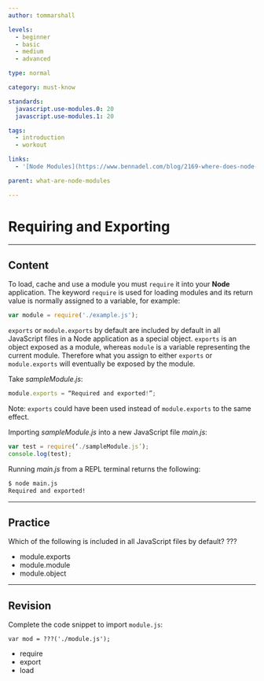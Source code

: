 ```yaml
---
author: tommarshall

levels:
  - beginner
  - basic
  - medium
  - advanced

type: normal

category: must-know

standards:
  javascript.use-modules.0: 20
  javascript.use-modules.1: 20

tags:
  - introduction
  - workout

links:
  - '[Node Modules](https://www.bennadel.com/blog/2169-where-does-node-js-and-require-look-for-modules.htm){website}'

parent: what-are-node-modules

---
```

# Requiring and Exporting

---
## Content

To load, cache and use a module you must `require` it into your **Node** application. The keyword `require` is used for loading modules and its return value is normally assigned to a variable, for example:

```javascript
var module = require('./example.js');
```

`exports` or `module.exports` by default are included by default in all JavaScript files in a Node application as a special object. `exports` is an object exposed as a module, whereas `module` is a variable representing the current module. Therefore what you assign to either `exports` or `module.exports` will eventually be exposed by the module.

Take *sampleModule.js*:
```javascript
module.exports = “Required and exported!”;
```
Note: `exports`  could have been used instead of `module.exports` to the same effect.

Importing *sampleModule.js* into a new JavaScript file *main.js*:
```javascript
var test = require(‘./sampleModule.js’);
console.log(test);
```
Running *main.js* from a REPL terminal returns the following:
```bash
$ node main.js
Required and exported!
```

---
## Practice

Which of the following is included in all JavaScript files by default?
???

* module.exports
* module.module
* module.object

---
## Revision

Complete the code snippet to import `module.js`:
```
var mod = ???('./module.js');
```

* require
* export
* load
 
